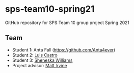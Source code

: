 # sps-team10-spring21
GitHub repository for SPS Team 10 group project Spring 2021

## Team
* Student 1: Anta Fall (https://github.com/Anta4ever)
* Student 2: [Luis Castro](https://github.com/castroluis2768)
* Student 3: [Sheneska Williams](https://github.com/sheneska)
* Project advisor: [Matt Irvine](https://github.com/MattIrv)

